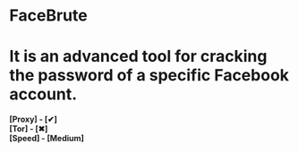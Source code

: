 # FaceBrute
It is an advanced tool for cracking the password of a specific Facebook account.
================
<b>[Proxy]<b/> - [✔]<br/>
[Tor] - [✖]<br/>
[Speed] - [Medium]<br/>

